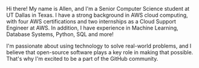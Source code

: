 Hi there! My name is Allen, and I'm a Senior Computer Science student at UT Dallas in Texas. I have a strong background in AWS cloud computing, with four AWS certifications and two internships as a Cloud Support Engineer at AWS. In addition, I have experience in Machine Learning, Database Systems, Python, SQL and more!

I'm passionate about using technology to solve real-world problems, and I believe that open-source software plays a key role in making that possible. That's why I'm excited to be a part of the GitHub community.
